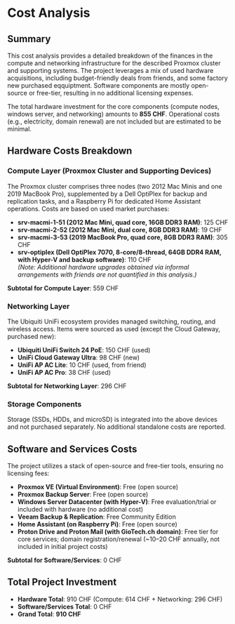 # Cost Analysis
## Summary
This cost analysis provides a detailed breakdown of the finances in the compute and networking infrastructure for the described Proxmox cluster and supporting systems. The project leverages a mix of used hardware acquisitions, including budget-friendly deals from friends, and some factory new purchased eqquiptment. Software components are mostly open-source or free-tier, resulting in no additional licensing expenses.

The total hardware investment for the core components (compute nodes, windows server, and networking) amounts to **855 CHF**. Operational costs (e.g., electricity, domain renewal) are not included but are estimated to be minimal.

## Hardware Costs Breakdown

### Compute Layer (Proxmox Cluster and Supporting Devices)
The Proxmox cluster comprises three nodes (two 2012 Mac Minis and one 2019 MacBook Pro), supplemented by a Dell OptiPlex for backup and replication tasks, and a Raspberry Pi for dedicated Home Assistant operations. Costs are based on used market purchases:

- **srv-macmi-1-51 (2012 Mac Mini, quad core, 16GB DDR3 RAM)**: 125 CHF  
- **srv-macmi-2-52 (2012 Mac Mini, dual core, 8GB DDR3 RAM)**: 19 CHF  
- **srv-macmi-3-53 (2019 MacBook Pro, quad core, 8GB DDR3 RAM)**: 305 CHF  
- **srv-optiplex (Dell OptiPlex 7070, 8-core/8-thread, 64GB DDR4 RAM, with Hyper-V and backup software)**: 110 CHF  
  *(Note: Additional hardware upgrades obtained via informal arrangements with friends are not quantified in this analysis.)*  

**Subtotal for Compute Layer**: 559 CHF  

### Networking Layer
The Ubiquiti UniFi ecosystem provides managed switching, routing, and wireless access. Items were sourced as used (except the Cloud Gateway, purchased new):

- **Ubiquiti UniFi Switch 24 PoE**: 150 CHF (used)  
- **UniFi Cloud Gateway Ultra**: 98 CHF (new)  
- **UniFi AP AC Lite**: 10 CHF (used, from friend)  
- **UniFi AP AC Pro**: 38 CHF (used)  

**Subtotal for Networking Layer**: 296 CHF  

### Storage Components
Storage (SSDs, HDDs, and microSD) is integrated into the above devices and not purchased separately. No additional standalone costs are reported.

## Software and Services Costs
The project utilizes a stack of open-source and free-tier tools, ensuring no licensing fees:

- **Proxmox VE (Virtual Environment)**: Free (open source)  
- **Proxmox Backup Server**: Free (open source)  
- **Windows Server Datacenter (with Hyper-V)**: Free evaluation/trial or included with hardware (no additional cost)  
- **Veeam Backup & Replication**: Free Community Edition  
- **Home Assistant (on Raspberry Pi)**: Free (open source)  
- **Proton Drive and Proton Mail (with GioTech.ch domain)**: Free tier for core services; domain registration/renewal (~10–20 CHF annually, not included in initial project costs)  

**Subtotal for Software/Services**: 0 CHF  

## Total Project Investment
- **Hardware Total**: 910 CHF (Compute: 614 CHF + Networking: 296 CHF)  
- **Software/Services Total**: 0 CHF  
- **Grand Total**: **910 CHF**  
